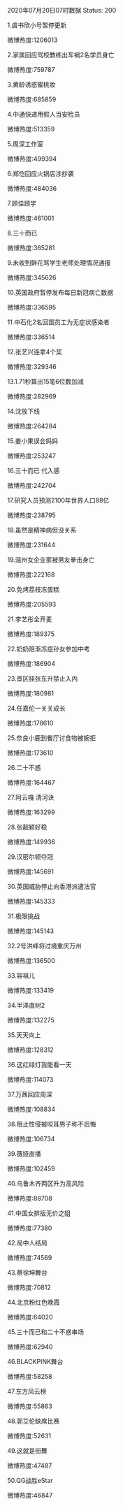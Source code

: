 2020年07月20日07时数据
Status: 200

1.虞书欣小号暂停更新

微博热度:1206013

2.家属回应驾校教练出车祸2名学员身亡

微博热度:759787

3.黄龄诱惑蜜桃妆

微博热度:685859

4.中通快递用假人当安检员

微博热度:513359

5.周深工作室

微博热度:499394

6.郑恺回应火锅店涉抄袭

微博热度:484036

7.顾佳顾学

微博热度:461001

8.三十而已

微博热度:365281

9.未收到鲜花骂学生老师处理情况通报

微博热度:345626

10.英国政府暂停发布每日新冠病亡数据

微博热度:336595

11.中石化2名回国员工为无症状感染者

微博热度:336514

12.张艺兴连拿4个奖

微博热度:329346

13.1.71秒算出15笔6位数加减

微博热度:282969

14.沈放下线

微博热度:264284

15.姜小果误会妈妈

微博热度:253247

16.三十而已 代入感

微博热度:242704

17.研究人员预测2100年世界人口88亿

微博热度:238795

18.虽然是精神病但没关系

微博热度:231644

19.温州女企业家被男友拳击身亡

微博热度:222168

20.免烤荔枝冻蛋糕

微博热度:205593

21.李艺彤全开麦

微博热度:189375

22.奶奶陪渐冻症孙女参加中考

微博热度:186904

23.景区挂张东升禁止入内

微博热度:180981

24.任嘉伦一关关成长

微博热度:178610

25.奈良小鹿到餐厅讨食物被婉拒

微博热度:173610

26.二十不惑

微博热度:164467

27.阿云嘎 清河诀

微博热度:163299

28.张靓颖好稳

微博热度:149936

29.汉密尔顿夺冠

微博热度:145691

30.英国威胁停止向香港派遣法官

微博热度:145333

31.极限挑战

微博热度:145143

32.2号洪峰将过境重庆万州

微博热度:136500

33.容祖儿

微博热度:133419

34.半泽直树2

微博热度:132275

35.天天向上

微博热度:128312

36.这红绿灯我能看一天

微博热度:114073

37.万茜回应周深

微博热度:108834

38.阻止性侵被咬耳男子称不后悔

微博热度:106734

39.薇娅直播

微博热度:102459

40.乌鲁木齐两区升为高风险

微博热度:88708

41.中国女排版无价之姐

微博热度:77380

42.局中人结局

微博热度:74569

43.蔡徐坤舞台

微博热度:70812

44.北京粉红色晚霞

微博热度:64020

45.三十而已和二十不惑串场

微博热度:62940

46.BLACKPINK舞台

微博热度:58258

47.东方风云榜

微博热度:55863

48.郭艾伦缺席比赛

微博热度:52631

49.这就是街舞

微博热度:47487

50.QG战胜eStar

微博热度:46847

